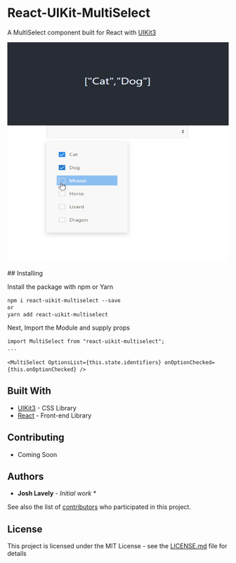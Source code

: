 # React-UIKit-MultiSelect

A MultiSelect component built for React with [UIKit3](https://https://getuikit.com/)
<p align="center">
  <img width="600" height="500" src="multiselect.gif">
</p>
## Installing

Install the package with npm or Yarn

```React
npm i react-uikit-multiselect --save
or
yarn add react-uikit-multiselect

```

Next, Import the Module and supply props

```React
import MultiSelect from "react-uikit-multiselect";
...

<MultiSelect OptionsList={this.state.identifiers} onOptionChecked={this.onOptionChecked} />
```

## Built With

* [UIKit3](http://www.dropwizard.io/1.0.2/docs/) - CSS Library
* [React](https://maven.apache.org/) - Front-end Library

## Contributing

* Coming Soon

## Authors

* **Josh Lavely** - *Initial work*  *

See also the list of [contributors](https://github.com/Azayzel/react-uikit-multiselect) who participated in this project.

## License

This project is licensed under the MIT License - see the [LICENSE.md](LICENSE.md) file for details
